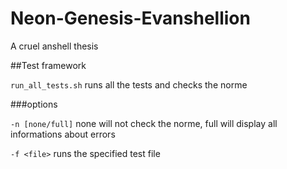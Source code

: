 # Neon-Genesis-Evanshellion
A cruel anshell thesis

##Test framework

`run_all_tests.sh`
runs all the tests and checks the norme

###options

`-n [none/full]` none will not check the norme, full will display all informations about errors

`-f <file>` runs the specified test file
